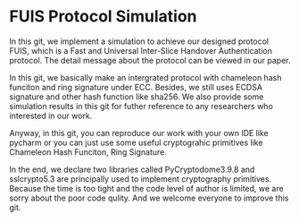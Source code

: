 # FUIS Protocol Simulation

In this git, we implement a simulation to achieve our designed protocol FUIS, which is a Fast and Universal Inter-Slice Handover Authentication protocol. The detail message about 
the protocol can be viewed in our paper.

In this git, we basically make an intergrated protocol with chameleon hash funciton and ring signature under ECC. Besides, we still uses ECDSA signature and other hash function like sha256. We also provide some simulation results in this git for futher reference to any researchers who interested in our work.

Anyway, in this git, you can reproduce our work with your own IDE like pycharm or you can just use some useful cryptograhic primitives like Chameleon Hash Funciton, Ring Signature.

In the end, we declare two libraries called PyCryptodome3.9.8 and sslcrypto5.3 are principally used to implement cryptography primitives. Because the time is too tight and the code level of author is limited, we are sorry about the poor code qulity. And we welcome everyone to improve this git.

